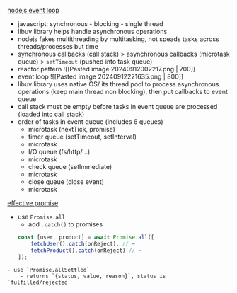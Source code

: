 [nodejs event loop](https://www.builder.io/blog/visual-guide-to-nodejs-event-loop)
			
- javascript: synchronous - blocking - single thread
- libuv library helps handle asynchronous operations
- nodejs fakes multithreading by multitasking, not speads tasks across threads/processes but time
- synchronous callbacks (call stack) > asynchronous callbacks (microtask queue) > `setTimeout` (pushed into task queue)
- reactor pattern
![[Pasted image 20240912002217.png | 700]]
- event loop 
![[Pasted image 20240912221635.png | 800]]
- libuv library uses native OS/ its thread pool to process asynchronous operations (keep main thread non blocking), then put callbacks to event queue
- call stack must be empty before tasks in event queue are processed (loaded into call stack)
- order of tasks in event queue (includes 6 queues)
	- microtask (nextTick, promise)
	- timer queue (setTimeout, setInterval)
	- microtask
	- I/O queue (fs/http/...)
	- microtask
	- check queue (setImmediate)
	- microtask
	- close queue (close event)
	- microtask

[effective promise](https://www.builder.io/blog/promises)
- use `Promise.all`
	- add `.catch()` to promises
	```javascript
	const [user, product] = await Promise.all([
		fetchUser().catch(onReject), // ⬅️
		fetchProduct().catch(onReject) // ⬅️
	]);
```
- use `Promise.allSettled`
	- returns `{status, value, reason}`, status is `fulfilled/rejected`